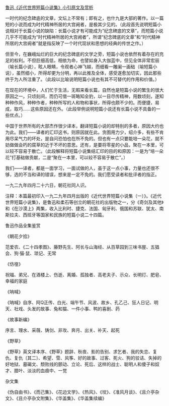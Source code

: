[鲁迅《近代世界短篇小说集》小引原文及赏析](https://www.vrrw.net/wx/7808.html)

一时代的纪念碑底的文章，文坛上不常有；即有之，也什九是大部的著作。以一篇短的小说而成为时代精神所居的大宫阙者，是极其少见的。（此段首先说明短篇小说相对于长篇小说的缺陷：长篇小说才有可能成为“纪念碑底的文章”，而短篇小说几乎不可能成为“时代精神所居的大宫阙者”，所谓“纪念碑底的文章”和“时代精神所居的大宫阙者”就是指反映了一个时代现状和思想的经典的传世之作。）



但至今，在巍峨灿烂的巨大的纪念碑底的文学之旁，短篇小说也依然有着存在的充足的权利。不但巨细高低，相依为命，也譬如身入大伽蓝中，但见全体非常宏丽（喻长篇小说），眩人眼睛，令观者心神飞越，而细看一雕阑一画础（喻短篇小说），虽然细小，所得却更为分明，再以此推及全体，感受遂愈加切实，因此那些终于为人所注重了。（此段以比喻说明短篇小说也有其不可替代的作用和价值。）

在现在的环境中，人们忙于生活，无暇来看长篇，自然也是短篇小说的繁生的很大原因之一。只顷刻间，而仍可借一斑略知全豹，以一目尽传精神，用数顷刻，遂知种种作风，种种作者，种种所写的人和物和事状，所得也颇不少的。而便捷，易成，取巧……这些原因还在外。（此段举例说明短篇小说还有长篇小说不具备的一些优点。）

中国于世界所有的大部杰作很少译本，翻译短篇小说的却特别的多者，原因大约也为此。我们——译者的汇印这书，则原因就在此。贪图用力少，绍介多，有些不肯用尽呆气力的坏处，是自问恐怕也在所不免的。但也有一点只要能培一朵花，就不妨做做会朽的腐草的近于不坏的意思。还有，是要将零星的小品，聚在一本里，可以较不容易于散亡。（此段解释将短篇小说集结汇印的目的和原因：一是为“培一朵花”打基础做贡献，二是“聚在一本里，可以较不容易于散亡”。）

我们——译者，都是一面学习，一面试做的人，虽于这一点小事，力量也还很不够，选的不当和译的错误，想来是一定不免的。我们愿受读者和批评者的指正。

一九二九年四月二十六日，朝花社同人识。





注释：本篇最初印入一九二九年四月出版的《近代世界短篇小说集（一）》。《近代世界短篇小说集》，是鲁迅和柔石等创立的朝花社的出版物之一，分《奇剑及其他》和《在沙漠上》两集，收入比利时、捷克、法国、匈牙利、俄国和苏联、犹太、南斯拉夫、西班牙等国家和民族的短篇小说二十四篇。

鲁迅作品全集鉴赏

《朝花夕拾》

范爱农、《二十四孝图》、藤野先生、阿长与山海经、从百草园到三味书屋、五猖会、狗·猫·鼠、琐记、无常

《仿徨》

祝福、弟兄、在酒楼上、伤逝、离婚、孤独者、高老夫子、示众、长明灯、肥皂、幸福的家庭

《呐喊》

《呐喊》自序、阿Q正传、白光、端午节、风波、故乡、孔乙己、狂人日记、明天、社戏、头发的故事、兔和猫、一件小事、鸭的喜剧、药

《故事新编》

序言、理水、采薇、铸剑、非攻、奔月、出关、补天、起死

《野草》

《野草》英文译本序、《野草》题辞、秋夜、影的告别、求乞者、我的失恋、复仇、复仇〔其二〕、希望、雪、风筝、好的故事、过客、死火、狗的驳诘、失掉的好地狱、墓碣文、颓败线的颤动、立论、死后、这样的战士、聪明人和傻子和奴才、腊叶、淡淡的血痕中、一觉

杂文集

《伪自由书》、《而己集》、《花边文学》、《热风》、《坟》、《准风月谈》、《且介亭杂文》、《且介亭杂文附集》、《华盖集》、《华盖集续编》

